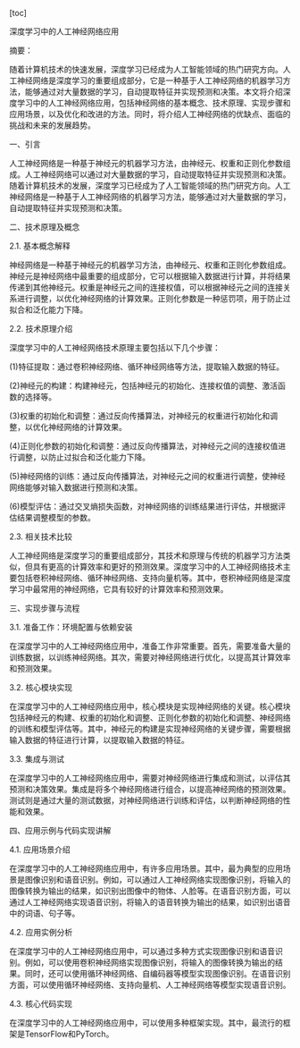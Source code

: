 
[toc]                    
                
                
深度学习中的人工神经网络应用

摘要：

随着计算机技术的快速发展，深度学习已经成为人工智能领域的热门研究方向。人工神经网络是深度学习的重要组成部分，它是一种基于人工神经网络的机器学习方法，能够通过对大量数据的学习，自动提取特征并实现预测和决策。本文将介绍深度学习中的人工神经网络应用，包括神经网络的基本概念、技术原理、实现步骤和应用场景，以及优化和改进的方法。同时，将介绍人工神经网络的优缺点、面临的挑战和未来的发展趋势。

一、引言

人工神经网络是一种基于神经元的机器学习方法，由神经元、权重和正则化参数组成。人工神经网络可以通过对大量数据的学习，自动提取特征并实现预测和决策。随着计算机技术的发展，深度学习已经成为了人工智能领域的热门研究方向。人工神经网络是一种基于人工神经网络的机器学习方法，能够通过对大量数据的学习，自动提取特征并实现预测和决策。

二、技术原理及概念

2.1. 基本概念解释

神经网络是一种基于神经元的机器学习方法，由神经元、权重和正则化参数组成。神经元是神经网络中最重要的组成部分，它可以根据输入数据进行计算，并将结果传递到其他神经元。权重是神经元之间的连接权值，可以根据神经元之间的连接关系进行调整，以优化神经网络的计算效果。正则化参数是一种惩罚项，用于防止过拟合和泛化能力下降。

2.2. 技术原理介绍

深度学习中的人工神经网络技术原理主要包括以下几个步骤：

(1)特征提取：通过卷积神经网络、循环神经网络等方法，提取输入数据的特征。

(2)神经元的构建：构建神经元，包括神经元的初始化、连接权值的调整、激活函数的选择等。

(3)权重的初始化和调整：通过反向传播算法，对神经元的权重进行初始化和调整，以优化神经网络的计算效果。

(4)正则化参数的初始化和调整：通过反向传播算法，对神经元之间的连接权值进行调整，以防止过拟合和泛化能力下降。

(5)神经网络的训练：通过反向传播算法，对神经元之间的权重进行调整，使神经网络能够对输入数据进行预测和决策。

(6)模型评估：通过交叉熵损失函数，对神经网络的训练结果进行评估，并根据评估结果调整模型的参数。

2.3. 相关技术比较

人工神经网络是深度学习的重要组成部分，其技术和原理与传统的机器学习方法类似，但具有更高的计算效率和更好的预测效果。深度学习中的人工神经网络技术主要包括卷积神经网络、循环神经网络、支持向量机等。其中，卷积神经网络是深度学习中最常用的神经网络，它具有较好的计算效率和预测效果。

三、实现步骤与流程

3.1. 准备工作：环境配置与依赖安装

在深度学习中的人工神经网络应用中，准备工作非常重要。首先，需要准备大量的训练数据，以训练神经网络。其次，需要对神经网络进行优化，以提高其计算效率和预测效果。

3.2. 核心模块实现

在深度学习中的人工神经网络应用中，核心模块是实现神经网络的关键。核心模块包括神经元的构建、权重的初始化和调整、正则化参数的初始化和调整、神经网络的训练和模型评估等。其中，神经元的构建是实现神经网络的关键步骤，需要根据输入数据的特征进行计算，以提取输入数据的特征。

3.3. 集成与测试

在深度学习中的人工神经网络应用中，需要对神经网络进行集成和测试，以评估其预测和决策效果。集成是将多个神经网络进行组合，以提高神经网络的预测效果。测试则是通过大量的测试数据，对神经网络进行训练和评估，以判断神经网络的性能和效果。

四、应用示例与代码实现讲解

4.1. 应用场景介绍

在深度学习中的人工神经网络应用中，有许多应用场景。其中，最为典型的应用场景是图像识别和语音识别。例如，可以通过人工神经网络实现图像识别，将输入的图像转换为输出的结果，如识别出图像中的物体、人脸等。在语音识别方面，可以通过人工神经网络实现语音识别，将输入的语音转换为输出的结果，如识别出语音中的词语、句子等。

4.2. 应用实例分析

在深度学习中的人工神经网络应用中，可以通过多种方式实现图像识别和语音识别。例如，可以使用卷积神经网络实现图像识别，将输入的图像转换为输出的结果。同时，还可以使用循环神经网络、自编码器等模型实现图像识别。在语音识别方面，可以使用循环神经网络、支持向量机、人工神经网络等模型实现语音识别。

4.3. 核心代码实现

在深度学习中的人工神经网络应用中，可以使用多种框架实现。其中，最流行的框架是TensorFlow和PyTorch。

